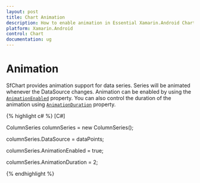 ```yaml
---
layout: post
title: Chart Animation
description: How to enable animation in Essential Xamarin.Android Chart
platform: Xamarin.Android
control: Chart
documentation: ug
---
```


# Animation

SfChart provides animation support for data series. Series will be animated whenever the DataSource changes. Animation can be enabled by using the [`AnimationEnabled`](http://help.syncfusion.com/cr/cref_files/xamarin-android/sfchart/Syncfusion.SfChart.Android~Com.Syncfusion.Charts.ChartSeries~AnimationEnabled.html) property. You can also control the duration of the animation using [`AnimationDuration`](http://help.syncfusion.com/cr/cref_files/xamarin-android/sfchart/Syncfusion.SfChart.Android~Com.Syncfusion.Charts.ChartSeries~AnimationDuration.html) property. 

{% highlight c# %}
[C#]

ColumnSeries columnSeries = new ColumnSeries();

columnSeries.DataSource = dataPoints;

columnSeries.AnimationEnabled = true;

columnSeries.AnimationDuration = 2;

{% endhighlight %}